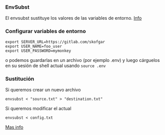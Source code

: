 ### EnvSubst
El envsubst sustituye los valores de las variables de entorno. [Info](https://skofgar.ch/dev/2020/08/how-to-quickly-replace-environment-variables-in-a-file/)
### Configurar variables de entorno
````
export SERVER_URL=https://gitlab.com/skofgar
export USER_NAME=foo_user
export USER_PASSWORD=mymonkey
````
o podemos guardarlas en un archivo (por ejemplo .env) y luego cárguelos en su sesión de shell actual usando ``source .env``
### Sustitución
Si queremos crear un nuevo archivo
````
envsubst < "source.txt" > "destination.txt"
````
Si queremos modificar el actual
````
envsubst < config.txt
````
[Mas info](https://github.com/a8m/envsubst)
